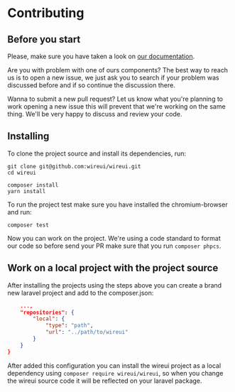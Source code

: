 # Contributing

## Before you start

Please, make sure you have taken a look on [our documentation](https://livewire-wireui.com/).

Are you with problem with one of ours components? The best way to reach us is to
open a new issue, we just ask you to search if your problem was discussed before
and if so continue the discussion there.

Wanna to submit a new pull request? Let us know what you're planning to work opening a
new issue this will prevent that we're working on the same thing. We'll be very happy
to discuss and review your code.

## Installing

To clone the project source and install its dependencies, run:

```shell
git clone git@github.com:wireui/wireui.git
cd wireui

composer install
yarn install
```

To run the project test make sure you have installed the chromium-browser and run:

```shell
composer test
```

Now you can work on the project. We're using a code standard to format our code
so before send your PR make sure that you run ` composer phpcs `.

## Work on a local project with the project source

After installing the projects using the steps above you can create a brand new laravel
project and add to the composer.json:

```json
    ...,
    "repositories": {
        "local": {
            "type": "path",
            "url": "../path/to/wireui"
        }
    }
}
```

After added this configuration you can install the wireui project as a local dependency
using ` composer require wireui/wireui `, so when you change the wireui source code
it will be reflected on your laravel package.

